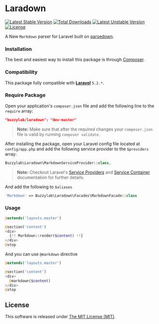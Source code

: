 # Laradown #

[![Latest Stable Version](https://poser.pugx.org/buzzylab/laradown/version)](https://packagist.org/packages/buzzylab/laradown)
[![Total Downloads](https://poser.pugx.org/buzzylab/laradown/downloads)](https://packagist.org/packages/buzzylab/laradown)
[![Latest Unstable Version](https://poser.pugx.org/buzzylab/laradown/v/unstable)](//packagist.org/packages/buzzylab/laradown)
[![License](https://poser.pugx.org/buzzylab/laradown/license)](https://packagist.org/packages/buzzylab/laradown)


A New `Markdown` parser for Laravel built on [parsedown](https://github.com/erusev/parsedown).

### Installation

The best and easiest way to install this package is through [Composer](https://getcomposer.org/).


### Compatibility

This package fully compatible with **[Laravel](https://laravel.com)** `5.2.*`.

### Require Package

Open your application's `composer.json` file and add the following line to the `require` array:
```json
"buzzylab/laradown": "dev-master"
```

> **Note:** Make sure that after the required changes your `composer.json` file is valid by running `composer validate`.

After installing the package, open your Laravel config file located at `config/app.php` and add the following service provider to the `$providers` array:
```php
Buzzylab\Laradown\MarkdownServiceProvider::class,
```

> **Note:** Checkout Laravel's [Service Providers](https://laravel.com/docs/5.2/providers) and [Service Container](https://laravel.com/docs/5.2/container) documentation for further details.

And add the following to `$aliases`

```php
'Markdown' => Buzzylab\Laradown\Facades\MarkdownFacade::class
```


### Usage

```php
@extends('layouts.master')

@section('content')
<div>
  {!! Markdown::render($content) !!}
</div>
@stop
```

And you can use `@markdown` directive

```php
@extends('layouts.master')

@section('content')
<div>
  @markdown($content)
</div>
@stop
```

## License

This software is released under [The MIT License (MIT)](LICENSE).
